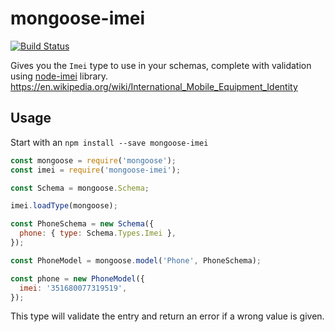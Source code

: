 # mongoose-imei

[![Build Status](https://travis-ci.org/teslitsky/mongoose-imei.svg?branch=master)](https://travis-ci.org/teslitsky/mongoose-imei)

Gives you the `Imei` type to use in your schemas, complete with validation using [node-imei](https://github.com/B2MSolutions/node-imei) library. https://en.wikipedia.org/wiki/International_Mobile_Equipment_Identity

## Usage

Start with an `npm install --save mongoose-imei`

```javascript
const mongoose = require('mongoose');
const imei = require('mongoose-imei');

const Schema = mongoose.Schema;

imei.loadType(mongoose);

const PhoneSchema = new Schema({
  phone: { type: Schema.Types.Imei },
});

const PhoneModel = mongoose.model('Phone', PhoneSchema);

const phone = new PhoneModel({
  imei: '351680077319519',
});
```

This type will validate the entry and return an error if a wrong value is given.
